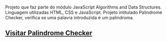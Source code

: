 Projeto que faz parte do módulo JavaScript Algorithms and Data Structures. Linguagem utilizadas HTML, CSS e JavaScript.
Projeto intitulado Palindrome Checker, verifica se uma palavra introduzida é um palindroma.

## [Visitar Palindrome Checker](https://nuno1alves.github.io/front-end-projects/Palindrome%20Checker/)



